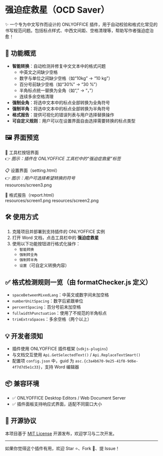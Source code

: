 # 强迫症救星（OCD Saver）

✨ 一个专为中文写作而设计的 ONLYOFFICE 插件，用于自动校验和格式化常见的书写规范问题。包括标点样式、中西文间距、空格清理等，帮助写作者强迫症治愈！

## 🚀 功能概览

- **智能转换**：自动检测并修复中文文本中的格式问题
  - 中英文之间缺少空格
  - 数字与单位之间缺少空格（如“10kg” → “10 kg”）
  - 百分号前缺少空格（如“30%” → “30 %”）
  - 半角标点统一替换为全角（如“,” → “，”）
  - 连续多余空格清理
- **强制全角**：将选中文本中的标点全部转换为全角符号
- **强制半角**：将选中文本中的标点全部转换为半角符号
- **格式报告**：提供可视化的错误列表与用户选择替换操作
- **可自定义规则**：用户可以在设置界面自由选择需要转换的标点类型

## 🖼️ 界面预览

📌 工具栏按钮界面  
👉 _图示：插件在 ONLYOFFICE 工具栏中的“强迫症救星”标签_  

📋 设置界面（setting.html）  
👉 _图示：用户可选择希望转换的符号_  
resources/screen3.png

📝 格式报告（report.html）  
resources/screen1.png
resources/screen2.png


## 🛠️ 使用方式

1. 克隆项目并部署到支持插件的 ONLYOFFICE 实例
2. 打开 Word 文档，点击工具栏中的 **强迫症救星**
3. 使用以下功能按钮进行格式化操作：
   - `智能转换`
   - `强制转全角`
   - `强制转半角`
   - `设置`（可自定义转换内容）


## ✅ 格式检测规则一览（由 formatChecker.js 定义）

- `spaceBetweenMixedLang`：中英文或数字间未加空格
- `numberUnitSpacing`：数字后紧跟单位
- `percentSpacing`：百分号前未加空格
- `fullwidthPunctuation`：使用了不规范的半角标点
- `trimExtraSpaces`：多余空格（两个以上）

## 💡 开发者须知

- 插件使用 ONLYOFFICE 插件框架 (`sdkjs-plugins`)
- 与文档交互使用 `Api.GetSelectedText()` / `Api.ReplaceTextSmart()`
- 配置项 `config.json` 中，guid 为 `asc.{c3a4b670-9e25-41f8-9d6e-4f7d7d5e1c33}`，支持 Word 编辑器

## 📦 兼容环境

- ✅ ONLYOFFICE Desktop Editors / Web Document Server
- ✅ 插件面板支持响应式界面，适配不同窗口大小

## 📜 开源协议

本项目基于 [MIT License](LICENSE) 开源发布，欢迎学习与二次开发。

---

如果你觉得这个插件有用，欢迎 Star ⭐、Fork 🍴、提 Issue！



